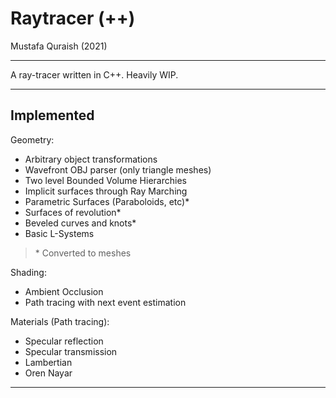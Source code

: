 # Raytracer (++)

Mustafa Quraish (2021)

---

A ray-tracer written in C++. Heavily WIP.

---

## Implemented

Geometry:
- Arbitrary object transformations
- Wavefront OBJ parser (only triangle meshes)
- Two level Bounded Volume Hierarchies
- Implicit surfaces through Ray Marching
- Parametric Surfaces (Paraboloids, etc)*
- Surfaces of revolution*
- Beveled curves and knots*
- Basic L-Systems

> \* Converted to meshes

Shading:
- Ambient Occlusion
- Path tracing with next event estimation

Materials (Path tracing):
- Specular reflection
- Specular transmission
- Lambertian
- Oren Nayar

---